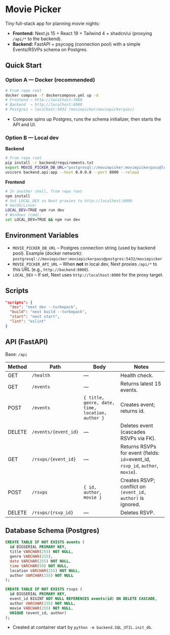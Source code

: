 # Movie Picker

Tiny full-stack app for planning movie nights:
- **Frontend:** Next.js 15 + React 19 + Tailwind 4 + shadcn/ui (proxying `/api/*` to the backend).
- **Backend:** FastAPI + psycopg (connection pool) with a simple Events/RSVPs schema on Postgres.

## Quick Start

### Option A — Docker (recommended)
```bash
# From repo root
docker compose -f dockercompose.yml up -d
# Frontend → http://localhost:3000
# Backend  → http://localhost:8000
# Postgres → localhost:5432 (moviepicker/moviepickerpass)
```
- Compose spins up Postgres, runs the schema initializer, then starts the API and UI.

### Option B — Local dev
**Backend**
```bash
# From repo root
pip install -r backend/requirements.txt
export MOVIE_PICKER_DB_URL="postgresql://moviepicker:moviepickerpass@localhost:5432/moviepicker"
uvicorn backend.api:app --host 0.0.0.0 --port 8000 --reload
```

**Frontend**
```bash
# In another shell, from repo root
npm install
# Set LOCAL_DEV so Next proxies to http://localhost:8000
# macOS/Linux:
LOCAL_DEV=TRUE npm run dev
# Windows (cmd):
set LOCAL_DEV=TRUE && npm run dev
```

## Environment Variables
- `MOVIE_PICKER_DB_URL` – Postgres connection string (used by backend pool). Example (docker network): `postgresql://moviepicker:moviepickerpass@postgres:5432/moviepicker`  
- `MOVIE_PICKER_API_URL` – When **not** in local dev, Next proxies `/api/*` to this URL (e.g., `http://backend:8000`).  
- `LOCAL_DEV` – If set, Next uses `http://localhost:8000` for the proxy target.  

## Scripts
```json
"scripts": {
  "dev": "next dev --turbopack",
  "build": "next build --turbopack",
  "start": "next start",
  "lint": "eslint"
}
```

## API (FastAPI)

Base: `/api`

| Method | Path                  | Body                            | Notes |
|---|---|---|---|
| GET  | `/health`              | —                               | Health check. |
| GET  | `/events`              | —                               | Returns latest 15 events. |
| POST | `/events`              | `{ title, genre, date, time, location, author }` | Creates event; returns id. |
| DELETE | `/events/{event_id}` | —                               | Deletes event (cascades RSVPs via FK). |
| GET  | `/rsvps/{event_id}`    | —                               | Returns RSVPs for event (fields: `id`=event_id, `rsvp_id`, `author`, `movie`). |
| POST | `/rsvps`               | `{ id, author, movie }`         | Creates RSVP; conflict on `(event_id, author)` is ignored. |
| DELETE | `/rsvps/{rsvp_id}`   | —                               | Deletes RSVP. |

## Database Schema (Postgres)

```sql
CREATE TABLE IF NOT EXISTS events (
  id BIGSERIAL PRIMARY KEY,
  title VARCHAR(255) NOT NULL,
  genre VARCHAR(255),
  date VARCHAR(255) NOT NULL,
  time VARCHAR(50) NOT NULL,
  location VARCHAR(255) NOT NULL,
  author VARCHAR(255) NOT NULL
);

CREATE TABLE IF NOT EXISTS rsvps (
  id BIGSERIAL PRIMARY KEY,
  event_id BIGINT NOT NULL REFERENCES events(id) ON DELETE CASCADE,
  author VARCHAR(255) NOT NULL,
  movie VARCHAR(255) NOT NULL,
  UNIQUE (event_id, author)
);
```

- Created at container start by `python -m backend.SQL_UTIL.init_db`.



